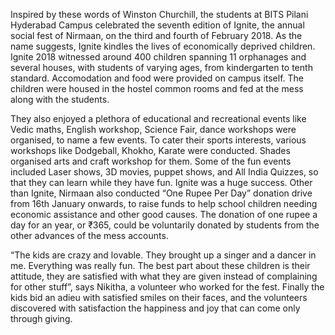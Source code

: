 <!-- TITLE: IGNITE -->
<!-- SUBTITLE: “We make a living by what we get, we make a life by what we have” -->

Inspired by these words of Winston Churchill, the students at BITS Pilani Hyderabad Campus celebrated the seventh edition of Ignite, the annual social fest of Nirmaan, on the third and fourth of February 2018. As the name suggests, Ignite kindles the lives of economically deprived children. Ignite 2018 witnessed around 400 children spanning 11 orphanages and several houses, with students of varying ages, from kindergarten to tenth standard. Accomodation and food were provided on campus itself. The children were housed in the hostel common rooms and fed at the mess along with the students. 

They also enjoyed a plethora of educational and recreational events like Vedic maths, English workshop, Science Fair, dance workshops were organised, to name a few events. To cater their sports interests, various workshops like Dodgeball, Khokho, Karate were conducted. Shades organised arts and craft workshop for them. Some of the fun events included Laser shows, 3D movies, puppet shows, and All India Quizzes, so that they can learn while they have fun. Ignite was a huge success. Other than Ignite, Nirmaan also conducted “One Rupee Per Day” donation drive from 16th January onwards, to raise funds to help school children needing economic assistance and other good causes. The donation of one rupee a day for an year, or ₹365, could be voluntarily donated by students from the other advances of the mess accounts. 

“The kids are crazy and lovable. They brought up a singer and a dancer in me. Everything was really fun. The best part about these children is their attitude, they are satisfied with what they are given instead of complaining for other stuff”, says Nikitha, a volunteer who worked for the fest. Finally the kids bid an adieu with satisfied smiles on their faces, and the volunteers discovered with satisfaction the happiness and joy that can come only through giving. 

